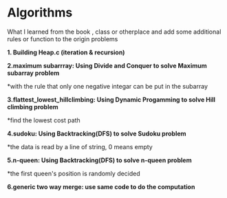 # Algorithms
What I learned from the book , class or otherplace and add some additional rules or function to the origin problems

<b>1. Building Heap.c (iteration & recursion)</b>


<b> 2.maximum subarrray: Using Divide and Conquer to solve Maximum subarray problem</b>

*with the rule that only one negative integar can be put in the subarray


<b> 3.flattest_lowest_hillclimbing: Using Dynamic Progamming to solve Hill climbing problem</b>

*find the lowest cost path

<b> 4.sudoku: Using Backtracking(DFS) to solve Sudoku problem</b>

*the data is read by a line of string, 0 means empty

<b> 5.n-queen: Using Backtracking(DFS) to solve n-queen problem</b>

*the first queen's position is randomly decided

<b> 6.generic two way merge: use same code to do the computation
